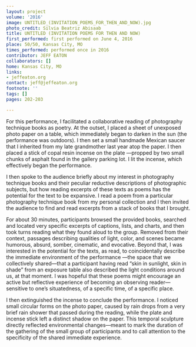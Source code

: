 ```yaml
---
layout: project
volume: '2016'
image: UNTITLED_(INVITATION_POEMS_FOR_THEN_AND_NOW).jpg
photo_credit: Silvia Beatriz Abisaab
title: UNTITLED (INVITATION POEMS FOR THEN AND NOW)
first_performed: first performed on June 4, 2016
place: 50/50, Kansas City, MO
times_performed: performed once in 2016
contributor: JEFF EATON
collaborators: []
home: Kansas City, MO
links:
- jeffeaton.org
contact: jeff@jeffeaton.org
footnote: ''
tags: []
pages: 202-203

---
```


For this performance, I facilitated a collaborative reading of photography technique books as poetry. At the outset, I placed a sheet of unexposed photo paper on a table, which immediately began to darken in the sun (the performance was outdoors). I then set a small handmade Mexican saucer that I inherited from my late grandmother last year atop the paper. I then placed a stick of copal resin incense on the plate —propped by two small chunks of asphalt found in the gallery parking lot. I lit the incense, which effectively began the performance.

I then spoke to the audience briefly about my interest in photography technique books and their peculiar reductive descriptions of photographic subjects, but how reading excerpts of these texts as poems has the potential for the text to be expansive. I read a poem from a particular photography technique book from my personal collection and I then invited the audience to find and read excerpts from a stack of books that I brought.

For about 30 minutes, participants browsed the provided books, searched and located very specific excerpts of captions, lists, and charts, and then took turns reading what they found aloud to the group. Removed from their context, passages describing qualities of light, color, and scenes became humorous, absurd, somber, cinematic, and evocative. Beyond that, I was interested in the potential for the texts, as read, to coincidentally describe the immediate environment of the performance —the space that we collectively shared—that a participant having read “skin in sunlight, skin in shade” from an exposure table also described the light conditions around us, at that moment. I was hopeful that these poems might encourage an active but reflective experience of becoming an observing reader—sensitive to one’s situatedness, of a specific time, of a specific place.

I then extinguished the incense to conclude the performance. I noticed small circular forms on the photo paper, caused by rain drops from a very brief rain shower that passed during the reading, while the plate and incense stick left a distinct shadow on the paper. This temporal sculpture directly reflected environmental changes—meant to mark the duration of the gathering of the small group of participants and to call attention to the specificity of the shared immediate experience.
